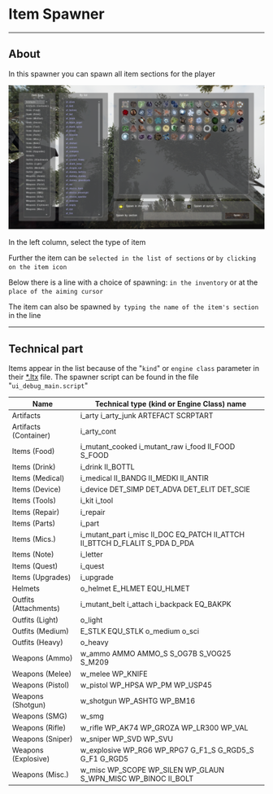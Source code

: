 # Item Spawner

___

## About

In this spawner you can spawn all item sections for the player

![item-spawner centered](assets/images/item-spawner.png)

In the left column, select the type of item

Further the item can be `selected in the list of sections` or `by clicking on the item icon`

Below there is a line with a choice of spawning: `in the inventory` or at the `place of the aiming cursor`

The item can also be spawned `by typing the name of the item's section` in the line

___

## Technical part

Items appear in the list because of the "`kind`" or `engine class` parameter in their [*.ltx](../../references/file-formats/conf-script/ltx.md) file. The spawner script can be found in the file "`ui_debug_main.script`"

| Name | Technical type (kind or Engine Class) name |
|---|---|
| Artifacts | i_arty i_arty_junk ARTEFACT SCRPTART |
| Artifacts (Container) | i_arty_cont |
| Items (Food) | i_mutant_cooked i_mutant_raw i_food II_FOOD S_FOOD |
| Items (Drink) | i_drink II_BOTTL |
| Items (Medical) | i_medical II_BANDG II_MEDKI II_ANTIR |
| Items (Device) | i_device DET_SIMP DET_ADVA DET_ELIT DET_SCIE |
| Items (Tools) | i_kit i_tool |
| Items (Repair) | i_repair |
| Items (Parts) | i_part |
| Items (Mics.) | i_mutant_part i_misc II_DOC EQ_PATCH II_ATTCH II_BTTCH D_FLALIT S_PDA D_PDA |
| Items (Note) | i_letter |
| Items (Quest) | i_quest |
| Items (Upgrades) | i_upgrade |
| Helmets | o_helmet E_HLMET EQU_HLMET |
| Outfits (Attachments) | i_mutant_belt i_attach i_backpack EQ_BAKPK |
| Outfits (Light) | o_light |
| Outfits (Medium) | E_STLK EQU_STLK o_medium o_sci |
| Outfits (Heavy) | o_heavy |
| Weapons (Ammo) | w_ammo AMMO AMMO_S S_OG7B S_VOG25 S_M209 |
| Weapons (Melee) | w_melee WP_KNIFE |
| Weapons (Pistol) | w_pistol WP_HPSA WP_PM WP_USP45 |
| Weapons (Shotgun) | w_shotgun WP_ASHTG WP_BM16 |
| Weapons (SMG) | w_smg |
| Weapons (Rifle) | w_rifle WP_AK74 WP_GROZA WP_LR300 WP_VAL |
| Weapons (Sniper) | w_sniper WP_SVD WP_SVU |
| Weapons (Explosive) | w_explosive WP_RG6 WP_RPG7 G_F1_S G_RGD5_S G_F1 G_RGD5 |
| Weapons (Misc.) | w_misc WP_SCOPE WP_SILEN WP_GLAUN S_WPN_MISC WP_BINOC II_BOLT |
